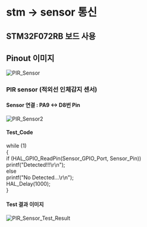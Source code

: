 # stm -> sensor 통신

## STM32F072RB 보드 사용
## Pinout 이미지
![PIR_Sensor](https://user-images.githubusercontent.com/50731733/103164399-2926f500-484e-11eb-9498-354f042f49ff.PNG)
### PIR sensor (적외선 인체감지 센서)
#### Sensor 연결 : PA9 <-> D8번 Pin 
![PIR_Sensor2](https://user-images.githubusercontent.com/50731733/103164463-ceda6400-484e-11eb-886c-e86b3c56644e.PNG)
#### Test_Code
 while (1)  
  {  
	  if (HAL_GPIO_ReadPin(Sensor_GPIO_Port, Sensor_Pin))  
		  printf("Detected!!!\r\n");  
	  else  
		  printf("No Detected...\r\n");  
	  HAL_Delay(1000);  
  }  
#### Test 결과 이미지
![PIR_Sensor_Test_Result](https://user-images.githubusercontent.com/50731733/103164499-5aec8b80-484f-11eb-9f65-072e5b4a6eb0.PNG)
